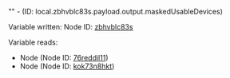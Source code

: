"" - (ID: local.zbhvblc83s.payload.output.maskedUsableDevices)

Variable written:
Node ID: [zbhvblc83s](../nodes/zbhvblc83s.md)

Variable reads:
* Node (Node ID: [76reddil11](../nodes/76reddil11.md))
* Node (Node ID: [kok73n8hkt](../nodes/kok73n8hkt.md))
